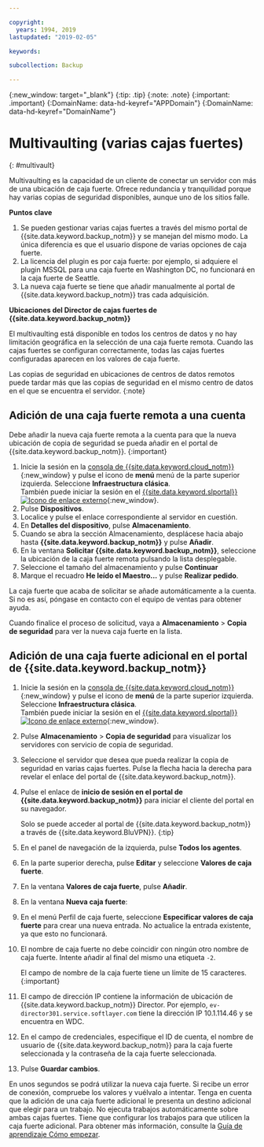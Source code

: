 ```yaml
---

copyright:
  years: 1994, 2019
lastupdated: "2019-02-05"

keywords:

subcollection: Backup

---
```

{:new_window: target="_blank"}
{:tip: .tip}
{:note: .note}
{:important: .important}
{:DomainName: data-hd-keyref="APPDomain"}
{:DomainName: data-hd-keyref="DomainName"}

# Multivaulting (varias cajas fuertes)
{: #multivault}

Multivaulting es la capacidad de un cliente de conectar un servidor con más de una ubicación de caja fuerte. Ofrece redundancia y tranquilidad porque hay varias copias de seguridad disponibles, aunque uno de los sitios falle.

**Puntos clave**

1. Se pueden gestionar varias cajas fuertes a través del mismo portal de {{site.data.keyword.backup_notm}} y se manejan del mismo modo. La única diferencia es que el usuario dispone de varias opciones de caja fuerte.
2. La licencia del plugin es por caja fuerte: por ejemplo, si adquiere el plugin MSSQL para una caja fuerte en Washington DC, no funcionará en la caja fuerte de Seattle.
3. La nueva caja fuerte se tiene que añadir manualmente al portal de {{site.data.keyword.backup_notm}} tras cada adquisición.



**Ubicaciones del Director de cajas fuertes de {{site.data.keyword.backup_notm}}**

El multivaulting está disponible en todos los centros de datos y no hay limitación geográfica en la selección de una caja fuerte remota. Cuando las cajas fuertes se configuran correctamente, todas las cajas fuertes configuradas aparecen en los valores de caja fuerte.

Las copias de seguridad en ubicaciones de centros de datos remotos puede tardar más que las copias de seguridad en el mismo centro de datos en el que se encuentra el servidor.
{:note}

## Adición de una caja fuerte remota a una cuenta

Debe añadir la nueva caja fuerte remota a la cuenta para que la nueva ubicación de copia de seguridad se pueda añadir en el portal de {{site.data.keyword.backup_notm}}.
{:important}

1. Inicie la sesión en la [consola de {{site.data.keyword.cloud_notm}}](https://{DomainName}){:new_window} y pulse el icono de **menú** menú de la parte superior izquierda. Seleccione **Infraestructura clásica**.<br/>
   También puede iniciar la sesión en el [{{site.data.keyword.slportal}} ![Icono de enlace externo](../../icons/launch-glyph.svg "Icono de enlace externo")](https://control.softlayer.com/){:new_window}.
2. Pulse **Dispositivos**.
3. Localice y pulse el enlace correspondiente al servidor en cuestión.
4. En **Detalles del dispositivo**, pulse **Almacenamiento**.
5. Cuando se abra la sección Almacenamiento, desplácese hacia abajo hasta **{{site.data.keyword.backup_notm}}** y pulse **Añadir**.
6. En la ventana **Solicitar {{site.data.keyword.backup_notm}}**, seleccione la ubicación de la caja fuerte remota pulsando la lista desplegable.
7. Seleccione el tamaño del almacenamiento y pulse **Continuar**
8. Marque el recuadro **He leído el Maestro...** y pulse **Realizar pedido**.

La caja fuerte que acaba de solicitar se añade automáticamente a la cuenta. Si no es así, póngase en contacto con el equipo de ventas para obtener ayuda.

Cuando finalice el proceso de solicitud, vaya a **Almacenamiento** > **Copia de seguridad** para ver la nueva caja fuerte en la lista.

## Adición de una caja fuerte adicional en el portal de {{site.data.keyword.backup_notm}}

1. Inicie la sesión en la [consola de {{site.data.keyword.cloud_notm}}](https://{DomainName}){:new_window} y pulse el icono de **menú** de la parte superior izquierda. Seleccione **Infraestructura clásica**.<br/>
   También puede iniciar la sesión en el [{{site.data.keyword.slportal}} ![Icono de enlace externo](../../icons/launch-glyph.svg "Icono de enlace externo")](https://control.softlayer.com/){:new_window}.
2. Pulse **Almacenamiento** > **Copia de seguridad** para visualizar los servidores con servicio de copia de seguridad.
3. Seleccione el servidor que desea que pueda realizar la copia de seguridad en varias cajas fuertes. Pulse la flecha hacia la derecha para revelar el enlace del portal de {{site.data.keyword.backup_notm}}.
4. Pulse el enlace de **inicio de sesión en el portal de {{site.data.keyword.backup_notm}}** para iniciar el cliente del portal en su navegador.

   Solo se puede acceder al portal de {{site.data.keyword.backup_notm}} a través de {{site.data.keyword.BluVPN}}.
   {:tip}
5. En el panel de navegación de la izquierda, pulse **Todos los agentes**.
6. En la parte superior derecha, pulse **Editar** y seleccione **Valores de caja fuerte**.
7. En la ventana **Valores de caja fuerte**, pulse **Añadir**.
8. En la ventana **Nueva caja fuerte**:
  1. En el menú Perfil de caja fuerte, seleccione **Especificar valores de caja fuerte** para crear una nueva entrada. No actualice la entrada existente, ya que esto no funcionará.
  2. El nombre de caja fuerte no debe coincidir con ningún otro nombre de caja fuerte. Intente añadir al final del mismo una etiqueta `-2`. <br/>

     El campo de nombre de la caja fuerte tiene un límite de 15 caracteres.
     {:important}
  3. El campo de dirección IP contiene la información de ubicación de {{site.data.keyword.backup_notm}} Director. Por ejemplo, `ev-director301.service.softlayer.com` tiene la dirección IP 10.1.114.46 y se encuentra en WDC.
  4. En el campo de credenciales, especifique el ID de cuenta, el nombre de usuario de {{site.data.keyword.backup_notm}} para la caja fuerte seleccionada y la contraseña de la caja fuerte seleccionada.
  5. Pulse **Guardar cambios**.

En unos segundos se podrá utilizar la nueva caja fuerte. Si recibe un error de conexión, compruebe los valores y vuélvalo a intentar. Tenga en cuenta que la adición de una caja fuerte adicional le presenta un destino adicional que elegir para un trabajo. No ejecuta trabajos automáticamente sobre ambas cajas fuertes. Tiene que configurar los trabajos para que utilicen la caja fuerte adicional. Para obtener más información, consulte la [Guía de aprendizaje Cómo empezar](/docs/infrastructure/Backup?topic=Backup-GettingStarted).
